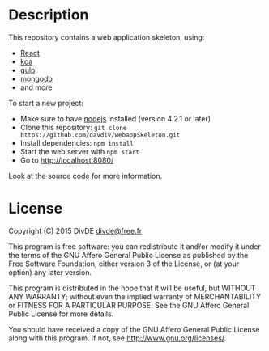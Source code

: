 # Description

This repository contains a web application skeleton, using:
* [React](https://facebook.github.io/react/)
* [koa](https://github.com/koajs/koa/)
* [gulp](http://gulpjs.com/)
* [mongodb](http://www.mongodb.org/)
* and more

To start a new project:
* Make sure to have [nodejs](https://nodejs.org) installed (version 4.2.1 or later)
* Clone this repository: `git clone https://github.com/davdiv/webappSkeleton.git`
* Install dependencies: `npm install`
* Start the web server with `npm start`
* Go to [http://localhost:8080/](http://localhost:8080/)

Look at the source code for more information.

# License

Copyright (C) 2015 DivDE <divde@free.fr>

This program is free software: you can redistribute it and/or modify
it under the terms of the GNU Affero General Public License as published by
the Free Software Foundation, either version 3 of the License, or
(at your option) any later version.

This program is distributed in the hope that it will be useful,
but WITHOUT ANY WARRANTY; without even the implied warranty of
MERCHANTABILITY or FITNESS FOR A PARTICULAR PURPOSE.  See the
GNU Affero General Public License for more details.

You should have received a copy of the GNU Affero General Public License
along with this program.  If not, see <http://www.gnu.org/licenses/>.
